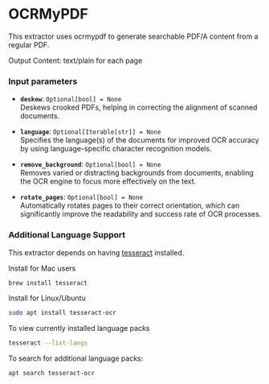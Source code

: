 # OCRMyPDF
This extractor uses ocrmypdf to generate searchable PDF/A content from a regular PDF.

Output Content:
text/plain for each page


### Input parameters

- **`deskew`**: `Optional[bool] = None`  
  Deskews crooked PDFs, helping in correcting the alignment of scanned documents.

- **`language`**: `Optional[Iterable[str]] = None`  
  Specifies the language(s) of the documents for improved OCR accuracy by using language-specific character recognition models.

- **`remove_background`**: `Optional[bool] = None`  
  Removes varied or distracting backgrounds from documents, enabling the OCR engine to focus more effectively on the text.

- **`rotate_pages`**: `Optional[bool] = None`  
  Automatically rotates pages to their correct orientation, which can significantly improve the readability and success rate of OCR processes.


### Additional Language Support
This extractor depends on having [tesseract](https://github.com/tesseract-ocr/tesseract) installed.

Install for Mac users
```bash
brew install tesseract
```

Install for Linux/Ubuntu
```bash
sudo apt install tesseract-ocr
```

To view currently installed language packs
```bash
tesseract --list-langs
```

To search for additional language packs:
```bash
apt search tesseract-ocr
```